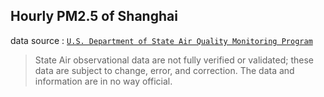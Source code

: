 ## Hourly PM2.5 of Shanghai
data source : [`U.S. Department of State Air Quality Monitoring Program`](http://www.stateair.net/web/historical/1/4.html)

> State Air observational data are not fully verified or validated; these data are subject to change, error, and correction.  The data and information are in no way official.
